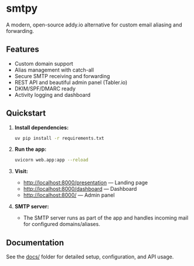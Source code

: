 # smtpy

A modern, open-source addy.io alternative for custom email aliasing and forwarding.

## Features
- Custom domain support
- Alias management with catch-all
- Secure SMTP receiving and forwarding
- REST API and beautiful admin panel (Tabler.io)
- DKIM/SPF/DMARC ready
- Activity logging and dashboard

## Quickstart

1. **Install dependencies:**
   ```bash
   uv pip install -r requirements.txt
   ```
2. **Run the app:**
   ```bash
   uvicorn web.app:app --reload
   ```
3. **Visit:**
   - [http://localhost:8000/presentation](http://localhost:8000/presentation) — Landing page
   - [http://localhost:8000/dashboard](http://localhost:8000/dashboard) — Dashboard
   - [http://localhost:8000/](http://localhost:8000/) — Admin panel

4. **SMTP server:**
   - The SMTP server runs as part of the app and handles incoming mail for configured domains/aliases.

## Documentation
See the [docs/](docs/) folder for detailed setup, configuration, and API usage. 